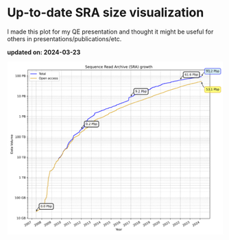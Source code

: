 # Up-to-date SRA size visualization

I made this plot for my QE presentation and thought it might be useful for others in presentations/publications/etc.

**updated on: 2024-03-23**


![SRA Data Growth](sra_data_growth.png)
